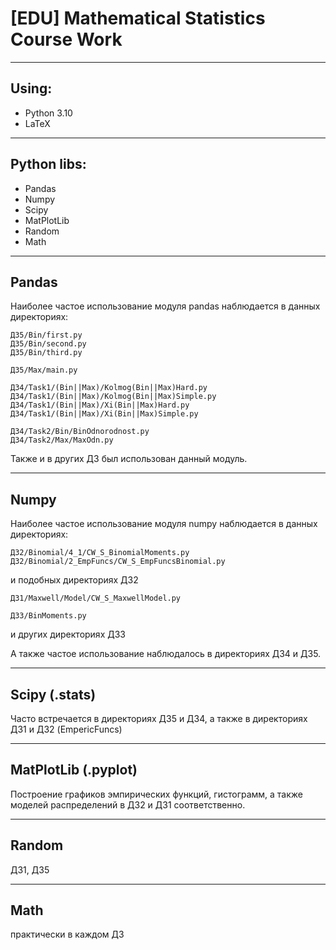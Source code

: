 # [EDU] Mathematical Statistics Course Work
_________________________________________________

## Using:

* Python 3.10
* LaTeX

________________________________________________

## Python libs:

* Pandas
* Numpy
* Scipy
* MatPlotLib
* Random
* Math
_______________________________________________

## Pandas

Наиболее частое использование модуля pandas наблюдается в данных директориях:

```
ДЗ5/Bin/first.py
ДЗ5/Bin/second.py
ДЗ5/Bin/third.py

ДЗ5/Max/main.py
```

```
ДЗ4/Task1/(Bin||Max)/Kolmog(Bin||Max)Hard.py
ДЗ4/Task1/(Bin||Max)/Kolmog(Bin||Max)Simple.py
ДЗ4/Task1/(Bin||Max)/Xi(Bin||Max)Hard.py
ДЗ4/Task1/(Bin||Max)/Xi(Bin||Max)Simple.py

ДЗ4/Task2/Bin/BinOdnorodnost.py
ДЗ4/Task2/Max/MaxOdn.py
```

Также и в других ДЗ был использован данный модуль.

________________________________________________

## Numpy

Наиболее частое использование модуля numpy наблюдается в данных директориях: 

```
ДЗ2/Binomial/4_1/CW_S_BinomialMoments.py
ДЗ2/Binomial/2_EmpFuncs/CW_S_EmpFuncsBinomial.py
```
и подобных директориях ДЗ2

```
ДЗ1/Maxwell/Model/CW_S_MaxwellModel.py
```

```
ДЗ3/BinMoments.py
```
и других директориях ДЗ3

А также частое использование наблюдалось в директориях ДЗ4 и ДЗ5.

________________________________________________________________________

## Scipy (.stats)

Часто встречается в директориях ДЗ5 и ДЗ4, а также в директориях ДЗ1 и ДЗ2 (EmpericFuncs)

_______________________________________________________________________

## MatPlotLib (.pyplot)

Построение графиков эмпирических функций, гистограмм, а также моделей распределений в ДЗ2 и ДЗ1 соответственно.

_______________________________________________________________________

## Random

ДЗ1, ДЗ5

_____________________________________________________________________

## Math

практически в каждом ДЗ
